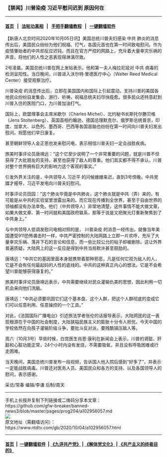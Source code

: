 ### 【禁闻】川普染疫 习近平慰问迟到 原因何在
------------------------

#### [首页](https://github.com/gfw-breaker/banned-news3/blob/master/README.md) &nbsp;&nbsp;|&nbsp;&nbsp; [法轮功真相](https://github.com/begood0513/basic/blob/master/README.md)  &nbsp;&nbsp;|&nbsp;&nbsp; [手把手翻墙教程](https://github.com/gfw-breaker/guides/wiki)  &nbsp;&nbsp;|&nbsp;&nbsp; [一键翻墙软件](https://github.com/gfw-breaker/nogfw/blob/master/README.md)  



<div><div class="post_content" itemprop="articleBody">
 <p>
  【新唐人北京时间2020年10月05日讯】美国总统川普夫妇感染
  <ok href="https://www.ntdtv.com/gb/中共.htm">
   中共
  </ok>
  肺炎的消息传出后，美国民众纷纷为他们祝福、打气，各国元首也在第一时间致电慰问。作为疫情肇始者的中共却反应迟钝，而且在官方严控的网路上，充斥着大量幸灾乐祸的声音，将他们的人性之恶表现得淋漓尽致。
 </p>
 <p>
  2号凌晨，美国总统川普在网上发帖表示，他和第一夫人梅拉尼娅对
  <ok href="https://www.ntdtv.com/gb/中共.htm">
   中共
  </ok>
  病毒的检测呈阳性。当日晚间，川普进入沃尔特‧里德医疗中心（Walter Reed Medical Center）接受观察治疗。
 </p>
 <p>
  <ok href="https://www.ntdtv.com/gb/川普染疫.htm">
   川普染疫
  </ok>
  的消息传出后，立即在美国国内和国际上引起震动。支持川普的美国各地民众纷纷自发集会、游行、祈祷，祝福总统夫妇尽快痊愈。很多民众还特意赶到川普入住的医院门口，为川普加油打气。
 </p>
 <p>
  国际上，欧盟理事会主席米歇尔（Charles Michel）、北约秘书长斯托尔滕贝格（Jens Stoltenberg）、英国首相约翰逊、德国总理默克尔、俄罗斯总统普京，印度、加拿大、以色列、墨西哥、巴西等各国首脑也纷纷在第一时间向川普夫妇发出慰问，祝愿他们早日康复。
 </p>
 <p>
  甚至朝鲜领导人金正恩也发来慰问电，表示相信川普夫妇一定会战胜疾病。
 </p>
 <p>
  旅美时事评论员唐靖远：“这个它至少说明了一个非常重要的问题，就是川普不但获得了大批朋友的支持，甚至也获得了敌人的尊重。他们其实都不得不承认，川普对整个世界拥有巨大的影响力这个客观的事实。”
 </p>
 <p>
  引发外界关注的是，中共领导人
  <ok href="https://www.ntdtv.com/gb/习近平.htm">
   习近平
  </ok>
  的问候姗姗来迟，直到3号傍晚，中共党媒才报导，习近平发电向川普夫妇慰问。
 </p>
 <p>
  时事评论员田园：“这个肺炎毕竟是中共肺炎，这个肺炎就是中共（弄）来的，有可能是从中共的实验室里泄露出来的。而它现在传播到全世界，甚至于自由世界的领袖都没有办法幸免。他们（中共领导人）非常地清楚，这件事情不能大做文章，如果大做文章、第一时间就和美国政府联系，那等于说是又把聚光灯重新聚焦到了中共身上。”
 </p>
 <p>
  与中共领导人低调发慰问电相对照的是，
  <ok href="https://www.ntdtv.com/gb/川普染疫.htm">
   川普染疫
  </ok>
  的消息一经传出，就像当年美国遭受911恐怖袭击时一样，中共严密控制的大陆网路上立即一片欢呼，充斥了大量幸灾乐祸、落井下石的言论和信息，而一些比较公允的帖子却被删除。这让外界普遍质疑，大陆网上的这一反应是得到中共当局默许甚至鼓励的。
 </p>
 <p>
  唐靖远：“中共它的基因里面本身就携带着那种邪恶，凡是任何它视为敌人的人，它是不会有任何最起码的人性的底线的。中共的这种真正内心的想法，它是不会希望川普能够获得康复的。”
 </p>
 <p>
  旅美时事评论员唐靖远表示，中共需要继续对民众灌输仇美的思想，因此利用一切机会来向他们洗脑。
 </p>
 <p>
  唐靖远：“中共必须要巩固它们这个基本盘、这个人群，把这个人群彻底的变成它们可以任意利用、任意操控的一个工具。”
 </p>
 <p>
  对此，《法国国际广播电台》引述旅法学者张伦的话报导表示，大陆网民的这一表现根源在于中国的社会制度，大陆狭隘民族主义的膨胀十分令人担忧。今天中国的学校依然在向孩子灌输阶级斗争，要批斗反对派，要残酷镇压敌人等。
 </p>
 <p>
  周六（10月3号）早些时候，白宫医生肖恩‧康利在新闻会上表示，川普的肾脏、肝脏和心脏功能正常，24个小时内没有发烧，不需要吸氧，并且没有呼吸困难或行走困难。
 </p>
 <p>
  当天晚间，美国总统川普发布一段视频，告诉国人他入院后感到“好多了”，并表示一定能战胜病毒。川普还对医务人员、美国民众和各方的支持、以及各国领导人的慰问，表示感谢。
 </p>
 <p>
  采访/常春 编辑/李谦 后制/周天
 </p>
 <div class="single_ad">
 </div>
</div>
</div>
<hr/>
手机上长按并复制下列链接或二维码分享本文章：<br/>
https://github.com/gfw-breaker/banned-news3/blob/master/pages/prog204/a102956057.md <br/>
<a href='https://github.com/gfw-breaker/banned-news3/blob/master/pages/prog204/a102956057.md'><img src='https://github.com/gfw-breaker/banned-news3/blob/master/pages/prog204/a102956057.md.png'/></a> <br/>
原文地址（需翻墙访问）：https://www.ntdtv.com/gb/2020/10/04/a102956057.html


------------------------
#### [首页](https://github.com/gfw-breaker/banned-news3/blob/master/README.md) &nbsp;|&nbsp; [一键翻墙软件](https://github.com/gfw-breaker/nogfw/blob/master/README.md) &nbsp;| [《九评共产党》](https://github.com/gfw-breaker/9ping.md/blob/master/README.md#九评之一评共产党是什么) | [《解体党文化》](https://github.com/gfw-breaker/jtdwh.md/blob/master/README.md) | [《共产主义的终极目的》](https://github.com/gfw-breaker/gczydzjmd.md/blob/master/README.md)


<img src='http://gfw-breaker.win/banned-news3/pages/prog204/a102956057.md' width='0px' height='0px'/>